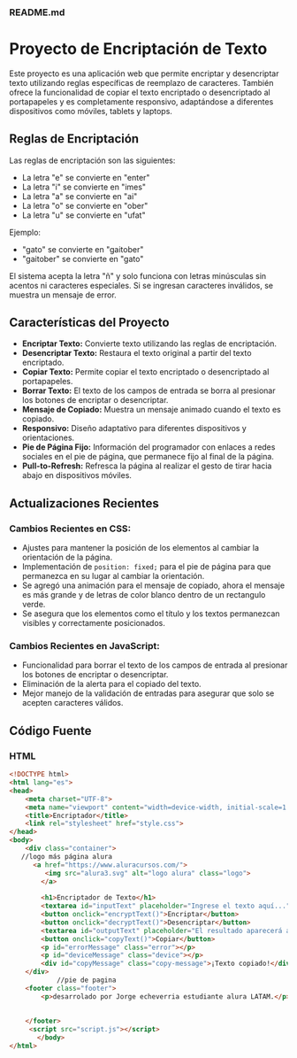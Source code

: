 ### README.md

# Proyecto de Encriptación de Texto

Este proyecto es una aplicación web que permite encriptar y desencriptar texto utilizando reglas específicas de reemplazo de caracteres. También ofrece la funcionalidad de copiar el texto encriptado o desencriptado al portapapeles y es completamente responsivo, adaptándose a diferentes dispositivos como móviles, tablets y laptops.

## Reglas de Encriptación

Las reglas de encriptación son las siguientes:
- La letra "e" se convierte en "enter"
- La letra "i" se convierte en "imes"
- La letra "a" se convierte en "ai"
- La letra "o" se convierte en "ober"
- La letra "u" se convierte en "ufat"

Ejemplo:
- "gato" se convierte en "gaitober"
- "gaitober" se convierte en "gato"

El sistema acepta la letra "ñ" y solo funciona con letras minúsculas sin acentos ni caracteres especiales. Si se ingresan caracteres inválidos, se muestra un mensaje de error.

## Características del Proyecto

- **Encriptar Texto:** Convierte texto utilizando las reglas de encriptación.
- **Desencriptar Texto:** Restaura el texto original a partir del texto encriptado.
- **Copiar Texto:** Permite copiar el texto encriptado o desencriptado al portapapeles.
- **Borrar Texto:** El texto de los campos de entrada se borra al presionar los botones de encriptar o desencriptar.
- **Mensaje de Copiado:** Muestra un mensaje animado cuando el texto es copiado.
- **Responsivo:** Diseño adaptativo para diferentes dispositivos y orientaciones.
- **Pie de Página Fijo:** Información del programador con enlaces a redes sociales en el pie de página, que permanece fijo al final de la página.
- **Pull-to-Refresh:** Refresca la página al realizar el gesto de tirar hacia abajo en dispositivos móviles.

## Actualizaciones Recientes

### Cambios Recientes en CSS:
- Ajustes para mantener la posición de los elementos al cambiar la orientación de la página.
- Implementación de `position: fixed;` para el pie de página para que permanezca en su lugar al cambiar la orientación.
- Se agregó una animación para el mensaje de copiado, ahora el mensaje es más grande y de letras de color blanco dentro de un rectangulo verde.
- Se asegura que los elementos como el título y los textos permanezcan visibles y correctamente posicionados.

### Cambios Recientes en JavaScript:
- Funcionalidad para borrar el texto de los campos de entrada al presionar los botones de encriptar o desencriptar.
- Eliminación de la alerta para el copiado del texto.
- Mejor manejo de la validación de entradas para asegurar que solo se acepten caracteres válidos.


## Código Fuente

### HTML
```html
<!DOCTYPE html>
<html lang="es">
<head>
    <meta charset="UTF-8">
    <meta name="viewport" content="width=device-width, initial-scale=1.0">
    <title>Encriptador</title>
    <link rel="stylesheet" href="style.css">
</head>
<body>
    <div class="container">
   //logo más página alura
      <a href="https://www.aluracursos.com/">
         <img src="alura3.svg" alt="logo alura" class="logo">
        </a>
              
        <h1>Encriptador de Texto</h1>
        <textarea id="inputText" placeholder="Ingrese el texto aquí..."></textarea>
        <button onclick="encryptText()">Encriptar</button>
        <button onclick="decryptText()">Desencriptar</button>
        <textarea id="outputText" placeholder="El resultado aparecerá aquí..." readonly></textarea>
        <button onclick="copyText()">Copiar</button>
        <p id="errorMessage" class="error"></p>
        <p id="deviceMessage" class="device"></p>
        <div id="copyMessage" class="copy-message">¡Texto copiado!</div>
    </div>
            //pie de pagina
    <footer class="footer">
        <p>desarrolado por Jorge echeverria estudiante alura LATAM.</p>
          
      
    </footer>
     <script src="script.js"></script>
       </body>
</html>
